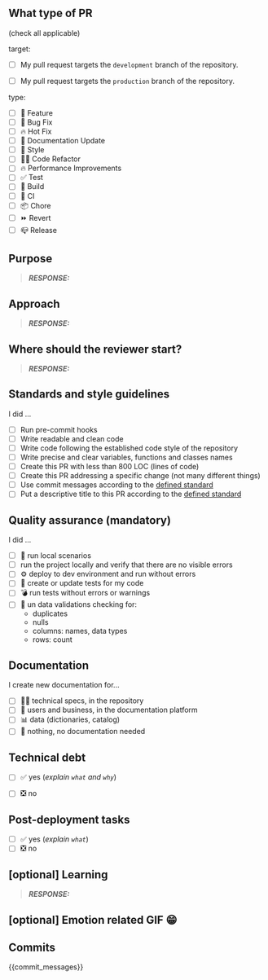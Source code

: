 
<!--
  For Work In Progress Pull Requests, please write "[WIP] " at the biggining of the Pull Request title.
  
  For a timely review/response, please avoid force-pushing additional
  commits if your PR already received reviews or comments.
  
  Before submitting a Pull Request, please ensure you've done the following:

  - 👷‍♀️ Create small PRs. In most cases, this will be possible.
  - ✅ Provide tests for your changes.
  - 📝 Use descriptive commit messages.
  - 📗 Update any related documentation and include any relevant screenshots.
-->


## What type of PR
(check all applicable)

target:

- [ ] My pull request targets the `development` branch of the repository.
- [ ] My pull request targets the `production` branch of the repository.


type:

- [ ] 🍕 Feature
- [ ] 🐛 Bug Fix
- [ ] 🔥 Hot Fix
- [ ] 📝 Documentation Update
- [ ] 🎨 Style
- [ ] 🧑‍💻 Code Refactor
- [ ] 🔥 Performance Improvements
- [ ] ✅ Test
- [ ] 🤖 Build
- [ ] 🔁 CI
- [ ] 📦 Chore
- [ ] ⏩ Revert
- [ ] 📪 Release

## Purpose
<!--
Describe the problem or feature 
What is the feature?
-->

> **_RESPONSE:_** 


## Approach
<!--
How does this change address the problem?
How you implemented the solution?
Does it impact any other area of the project?
-->

> **_RESPONSE:_** 


## Where should the reviewer start?
<!-- Write instructions for reviewers -->

> **_RESPONSE:_** 


## Standards and style guidelines

I did ...

- [ ] Run pre-commit hooks
- [ ] Write readable and clean code
- [ ] Write code following the established code style of the repository
- [ ] Write precise and clear variables, functions and classes names
- [ ] Create this PR with less than 800 LOC (lines of code)
- [ ] Create this PR addressing a specific change (not many different things)
- [ ] Use commit messages according to the [defined standard](production-readme-url)
- [ ] Put a descriptive title to this PR according to the [defined standard](production-readme-url)

## Quality assurance (mandatory)
<!-- Explain what have you done to be sure this change is correct. -->
<!-- Visual changes require screenshots -->

I did ...

- [ ] 🧪 run local scenarios
- [ ] run the project locally and verify that there are no visible errors
- [ ] ⚙ deploy to dev environment and run without errors
- [ ] 🔬 create or update tests for my code
- [ ] 💣 run tests without errors or warnings
- [ ] 🔎 un data validations checking for:
  - duplicates
  - nulls
  - columns: names, data types
  - rows: count


## Documentation

I create new documentation for...

- [ ] 👩‍💻 technical specs, in the repository
- [ ] 🏢 users and business, in the documentation platform
- [ ] 📊 data (dictionaries, catalog)
- [ ] 🙅 nothing, no documentation needed

## Technical debt
<!-- Does this PR add technical debt? -->

- [ ] ✅ yes (_explain `what` and `why`_)
- [ ] ❎ no


## Post-deployment tasks
<!-- Are there any post-deployment tasks we need to perform? -->

- [ ] ✅ yes (_explain `what`_)
- [ ] ❎ no

## [optional] Learning
<!-- 
Describe the research stage

Links to blog posts, patterns, libraries or addons used to solve this problem -->

> **_RESPONSE:_** 


## [optional] Emotion related GIF 😁
<!-- What gif best describes this PR or how it makes you feel? -->

## Commits

{{commit_messages}}

<!-- note: PRs with deleted sections will be marked invalid -->


[production-readme-url]:https://bitbucket.org/nutrisco/data-services/src/production/README.md
